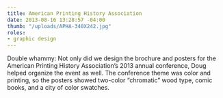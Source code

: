 ```yaml
---
title: American Printing History Association
date: 2013-08-16 13:28:57 -04:00
thumb: "/uploads/APHA-340X242.jpg"
roles:
- graphic design
---
```

Double whammy: Not only did we design the brochure and posters for the American Printing History Association’s 2013 annual conference, Doug helped organize the event as well. The conference theme was color and printing, so the posters showed two-color “chromatic” wood type, comic books, and a city of color swatches.
